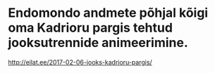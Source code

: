 # Endomondo andmete põhjal kõigi oma Kadrioru pargis tehtud jooksutrennide animeerimine.
http://eilat.ee/2017-02-06-jooks-kadrioru-pargis/